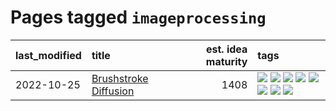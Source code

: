# Pages tagged `imageprocessing`

|last_modified|title|est. idea maturity|tags
|:---|:---|---:|:---|
|2022-10-25|[Brushstroke Diffusion](../brushstroke-diffusion.md)|1408|[![](https://img.shields.io/badge/tag-artisticstyletransfer-faa2fc)](../tags/artisticstyletransfer.md) [![](https://img.shields.io/badge/tag-creativity-1ee399)](../tags/creativity.md) [![](https://img.shields.io/badge/tag-deepgenerativemodeling-49fd1a)](../tags/deepgenerativemodeling.md) [![](https://img.shields.io/badge/tag-experimental-4aea2)](../tags/experimental.md) [![](https://img.shields.io/badge/tag-imageprocessing-6edb5)](../tags/imageprocessing.md) [![](https://img.shields.io/badge/tag-modeltraining-f1c85)](../tags/modeltraining.md) [![](https://img.shields.io/badge/tag-painting-2229ca)](../tags/painting.md) [![](https://img.shields.io/badge/tag-wip-ff6770)](../tags/wip.md)|